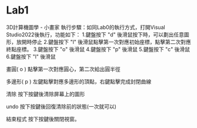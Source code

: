 # Lab1
3D計算機圖學 - 小畫家
執行步驟：如同Lab0的執行方式，打開Visual Studio2022後執行，功能如下：
1.鍵盤按下 "d" 後滑鼠按下時，可以劃出任意圖形，放開時停止
2.鍵盤按下 "l" 後滑鼠點擊第一次對應初始座標，點擊第二次對應終點座標。
3.鍵盤按下 "o" 後滑鼠
4.鍵盤按下 "p" 後滑鼠
5.鍵盤按下 "c" 後滑鼠
6.鍵盤按下 "l" 後滑鼠

畫圓( o )
點擊第一次對應圓心，第二次給出圓半徑

多邊形( p )
左鍵點擊對應多邊形的頂點，右鍵點擊完成封閉曲線

清除
按下按鍵後清除屏幕上的圖形

undo
按下按鍵後回復清除前的狀態(一次就可以)

結束程式
按下按鍵後關閉視窗。

